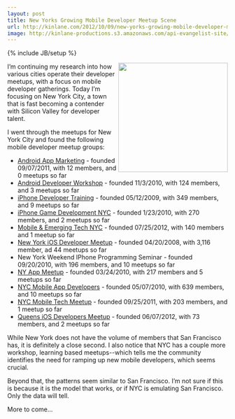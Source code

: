 ```yaml
---
layout: post
title: New Yorks Growing Mobile Developer Meetup Scene
url: http://kinlane.com/2012/10/09/new-yorks-growing-mobile-developer-meetup-scene/
image: http://kinlane-productions.s3.amazonaws.com/api-evangelist-site/blog/meetup_logo.gif
---
```

{% include JB/setup %}
<p>
     <a title="Meetup" href="http://www.meetup.com/"><img src="https://s3.amazonaws.com/kinlane-productions/meetup/meetup_logo.gif"  width="250" align="right" /></a>
</p>
<p>
     I’m continuing my research into how various cities operate their developer meetups, with a focus on mobile developer gatherings. Today I’m focusing on New York City, a town that is fast becoming a contender with Silicon Valley for developer talent.
</p>
<p>
     I went through the meetups for New York City and found the following mobile developer meetup groups:
</p>
<ul class="mainlist">
     <li>
          <a href="http://www.meetup.com/sellmoreapps/">Android App Marketing</a> - founded 09/07/2011, with 12 members, and 0 meetups so far
     </li>
     <li>
          <a href="http://www.meetup.com/The-Android-Developer-Workshop-Meetup/">Android Developer Workshop</a> - founded 11/3/2010, with 124 members, and 3 meetups so far
     </li>
     <li>
          <a href="http://www.meetup.com/iPhoneDeveloper/">iPhone Developer Training</a> - founded 05/12/2009, with 349 members, and 9 meetups so far
     </li>
     <li>
          <a href="http://www.meetup.com/iPhone-Game-Development-NYC/">iPhone Game Development NYC</a> - founded 1/23/2010, with 270 members, and 2 meetups so far
     </li>
     <li>
          <a href="http://www.meetup.com/Mobile-NYC/">Mobile &amp; Emerging Tech NYC</a> - founded 07/25/2012, with 140 members and 1 meetup so far
     </li>
     <li>
          <a href="http://www.meetup.com/new-york-ios-developer/">New York iOS Developer Meetup</a> - founded 04/20/2008, with 3,116 member, ad 44 meetups so far
     </li>
     <li>New York Weekend IPhone Programming Seminar - founded 09/20/2010, with 196 members, and 10 meetups so far
     </li>
     <li>
          <a href="http://www.meetup.com/NY-App-Meetup/">NY App Meetup</a> - founded 03/24/2010, with 217 members and 5 meetups so far
     </li>
     <li>
          <a href="http://www.meetup.com/NYC-Mobile-Apps-Developers-iPhone-Droid-iPad/">NYC Mobile App Developers</a> - founded 05/07/2010, with 639 members, and 10 meetups so far
     </li>
     <li>
          <a href="http://www.meetup.com/nyc-mobile-tech/">NYC Mobile Tech Meetup</a> - founded 09/25/2011, with 203 members, and 1 meetup so far
     </li>
     <li>
          <a href="http://www.meetup.com/Queens-iOS/">Queens iOS Developers Meetup</a> - founded 06/07/2012, with 73 members, and 2 meetups so far
     </li>
</ul>
<p>
     While New York does not have the volume of members that San Francisco has, it is definitely a close second. I also notice that NYC has a couple more workshop, learning based meetups--which tells me the community identifies the need for ramping up new mobile developers, which seems crucial.
</p>
<p>
     Beyond that, the patterns seem similar to San Francisco. I’m not sure if this is because it is the model that works, or if NYC is emulating San Francisco. Only the data will tell.
</p>
<p>
     More to come...
</p>